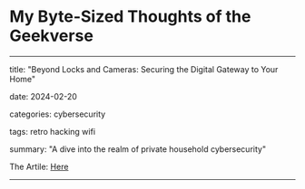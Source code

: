 # My Byte-Sized Thoughts of the Geekverse

-------

title: "Beyond Locks and Cameras: Securing the Digital Gateway to Your Home"

date: 2024-02-20

categories: cybersecurity

tags: retro hacking wifi

summary: "A dive into the realm of private household cybersecurity"

The Artile: [Here](/pages/YourPrivacy)

-------

